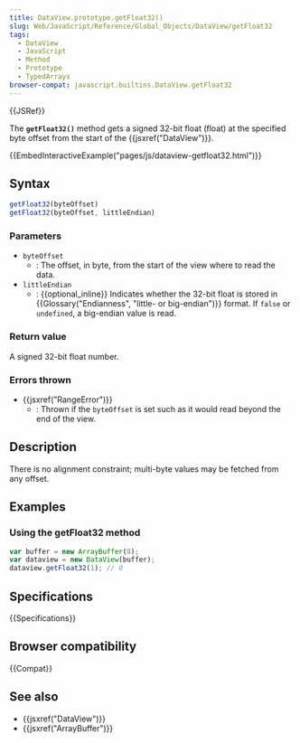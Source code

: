 ```yaml
---
title: DataView.prototype.getFloat32()
slug: Web/JavaScript/Reference/Global_Objects/DataView/getFloat32
tags:
  - DataView
  - JavaScript
  - Method
  - Prototype
  - TypedArrays
browser-compat: javascript.builtins.DataView.getFloat32
---
```

{{JSRef}}

The **`getFloat32()`** method gets a signed 32-bit float (float) at the
specified byte offset from the start of the {{jsxref("DataView")}}.

{{EmbedInteractiveExample("pages/js/dataview-getfloat32.html")}}

## Syntax

```js
getFloat32(byteOffset)
getFloat32(byteOffset, littleEndian)
```

### Parameters

- `byteOffset`
  - : The offset, in byte, from the start of the view where to read the data.
- `littleEndian`
  - : {{optional_inline}} Indicates whether the 32-bit float is stored in
    {{Glossary("Endianness", "little- or big-endian")}} format.
    If `false` or `undefined`, a big-endian value is read.

### Return value

A signed 32-bit float number.

### Errors thrown

- {{jsxref("RangeError")}}
  - : Thrown if the `byteOffset` is set such as it would read beyond the end of
    the view.

## Description

There is no alignment constraint; multi-byte values may be fetched from any
offset.

## Examples

### Using the getFloat32 method

```js
var buffer = new ArrayBuffer(8);
var dataview = new DataView(buffer);
dataview.getFloat32(1); // 0
```

## Specifications

{{Specifications}}

## Browser compatibility

{{Compat}}

## See also

- {{jsxref("DataView")}}
- {{jsxref("ArrayBuffer")}}
